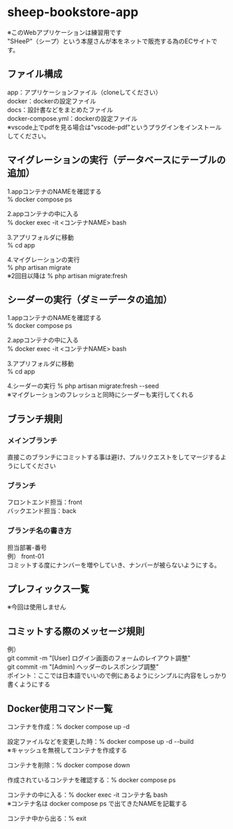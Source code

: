 # sheep-bookstore-app
※このWebアプリケーションは練習用です  
"SHeeP"（シープ）という本屋さんが本をネットで販売する為のECサイトです。  


## ファイル構成
app：アプリケーションファイル（cloneしてください）  
docker：dockerの設定ファイル  
docs：設計書などをまとめたファイル  
docker-compose.yml：dockerの設定ファイル  
※vscode上でpdfを見る場合は"vscode-pdf"というプラグインをインストールしてください。  





## マイグレーションの実行（データベースにテーブルの追加）  
1.appコンテナのNAMEを確認する  
% docker compose ps  


2.appコンテナの中に入る  
% docker exec -it <コンテナNAME> bash  


3.アプリフォルダに移動  
% cd app  


4.マイグレーションの実行  
% php artisan migrate  
※2回目以降は % php artisan migrate:fresh  



## シーダーの実行（ダミーデータの追加）  
1.appコンテナのNAMEを確認する  
% docker compose ps  


2.appコンテナの中に入る  
% docker exec -it <コンテナNAME> bash  


3.アプリフォルダに移動  
% cd app  



4.シーダーの実行
% php artisan migrate:fresh --seed  
※マイグレーションのフレッシュと同時にシーダーも実行してくれる  




## ブランチ規則 ##
### メインブランチ
直接このブランチにコミットする事は避け、プルリクエストをしてマージするようにしてください  

### ブランチ
フロントエンド担当：front  
バックエンド担当：back  

### ブランチ名の書き方
担当部署-番号  
例） 
front-01  
コミットする度にナンバーを増やしていき、ナンバーが被らないようにする。  




## プレフィックス一覧  
※今回は使用しません  




## コミットする際のメッセージ規則
例）  
git commit -m "[User] ログイン画面のフォームのレイアウト調整"  
git commit -m "[Admin] ヘッダーのレスポンシブ調整"  
ポイント：ここでは日本語でいいので例にあるようにシンプルに内容をしっかり書くようにする  






## Docker使用コマンド一覧
コンテナを作成：% docker compose up -d  

設定ファイルなどを変更した時：% docker compose up -d --build  
※キャッシュを無視してコンテナを作成する  

コンテナを削除：% docker compose down  

作成されているコンテナを確認する：% docker compose ps  

コンテナの中に入る：% docker exec -it コンテナ名 bash  
※コンテナ名は docker compose ps で出てきたNAMEを記載する  

コンテナ中から出る：% exit  


